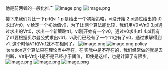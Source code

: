 他是前两者的一般化推广
![image.png](https://cdn.jsdelivr.net/gh/Bluestone-work/image/image/20241006204115.png)
![image.png](https://cdn.jsdelivr.net/gh/Bluestone-work/image/image/20241006204531.png)

接下来我们对比一下pi和vi
1.pi是给出一个初始策略，vi没开始
2.pi通过给出的π0求出Vπ0，vi给定一个初始值v0，为了让两个算法能比较，我们用V0=Vπ0
3.pi通过求出的Vπ0，求出一个新策略π1，vi刚开始有一个v0，通过v0求出π1
4.pi我有了π1要根据贝尔曼公式求出vπ1，vi我们已经有了一个π1也有了v0，通过求解得到v1.
这个时候V1和Vπ1就不在相同了。
![image.png](https://cdn.jsdelivr.net/gh/Bluestone-work/image/image/20241006205028.png)
![image.png](https://cdn.jsdelivr.net/gh/Bluestone-work/image/image/20241006205250.png)
policy iteration这个算法只在理论当中存在，在实际中是不存在的，我们经常做的就是去判断，Vπ1j-Vπ1j-1是不是已经小于阈值，即使是这样，也是计算了有限步。
![image.png](https://cdn.jsdelivr.net/gh/Bluestone-work/image/image/20241006205701.png)
![image.png](https://cdn.jsdelivr.net/gh/Bluestone-work/image/image/20241006210043.png)
![image.png](https://cdn.jsdelivr.net/gh/Bluestone-work/image/image/20241006210119.png)
